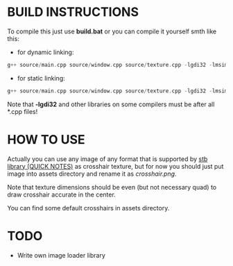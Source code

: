 # BUILD INSTRUCTIONS
To compile this just use __build.bat__ or you can compile it yourself smth like this:
* for dynamic linking:
```cpp
g++ source/main.cpp source/window.cpp source/texture.cpp -lgdi32 -lmsimg32 -o sight -DLOGS
```
* for static linking:
```cpp
g++ source/main.cpp source/window.cpp source/texture.cpp -lgdi32 -lmsimg32 -static-libgcc -static-libstdc++ -static -lpthread -o sight -DLOGS
```

Note that __-lgdi32__ and other libraries on some compilers must be after all *.cpp files!

# HOW TO USE
Actually you can use any image of any format that is supported by [stb library (QUICK NOTES)](https://github.com/nothings/stb/blob/master/stb_image.h) as crosshair texture, but for now you should just put image into assets directory and rename it as _crosshair.png_.

Note that texture dimensions should be even (but not necessary quad) to draw crosshair accurate in the center.

You can find some default crosshairs in assets directory.

# TODO
* Write own image loader library

